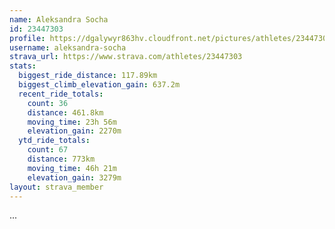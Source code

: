 ```yaml
---
name: Aleksandra Socha
id: 23447303
profile: https://dgalywyr863hv.cloudfront.net/pictures/athletes/23447303/14745546/4/large.jpg
username: aleksandra-socha
strava_url: https://www.strava.com/athletes/23447303
stats:
  biggest_ride_distance: 117.89km
  biggest_climb_elevation_gain: 637.2m
  recent_ride_totals:
    count: 36
    distance: 461.8km
    moving_time: 23h 56m
    elevation_gain: 2270m
  ytd_ride_totals:
    count: 67
    distance: 773km
    moving_time: 46h 21m
    elevation_gain: 3279m
layout: strava_member
--- 
```

...
